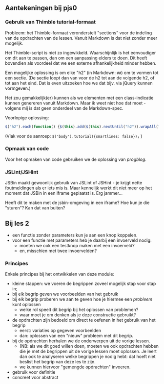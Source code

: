## Aantekeningen bij pjs0

### Gebruik van Thimble tutorial-formaat

Probleem: het Thimble-formaat veronderstelt "sections" voor de indeling van de opdrachten van de lessen. Vanuit Markdown is dat niet zonder meer mogelijk.

Het Thimble-script is niet zo ingewikkeld. Waarschijnlijk is het eenvoudiger om dit aan te passen, dan om een aanpassing elders te doen. Dit heeft bovendien als voordeel dat we een externe afhankelijkheid minder hebben.

Een mogelijke oplossing is om elke "h2" (in Markdown: `##`) om te vormen tot een sectie.
(De sectie loopt dan van voor de h2 tot aan de volgende h2, of tot aan het eind. Dat is even uitzoeken hoe we dat bijv. via jQuery kunnen vormgeven.)

Het zou gemakkelijk(er) kunnen als we elementen met een class-indicatie kunnen genereren vanuit Markdown. Maar ik weet niet hoe dat moet - volgens mij is dat geen onderdeel van de Markdown-spec.

Voorlopige oplossing:

```js
$("h2").each(function() {$(this).add($(this).nextUntil("h2")).wrapAll("<section />")});

```

(Vlak voor de aanroep:  `$('body').tutorial({smartlines: false});` )

### Opmaak van code

Voor het opmaken van code gebruiken we de oplossing van *progblog*.

### JSLint/JSHint

JSBin maakt gewoonlijk gebruik van JSLint of JSHint - je krijgt nette foutmeldingen als er iets mis is. Maar kennelijk werkt dit niet meer op het moment dat JSBin in een iframe geplaatst is. Erg jammer...

Heeft dit te maken met de jsbin-omgeving in een iframe? Hoe kun je die "sturen"? Kan dat van buiten?

## Bij les 2

* een functie zonder parameters kun je aan een knop koppelen.
* voor een functie met parameters heb je daarbij een invoerveld nodig.
    * moeten we ook een testknop maken met een invoerveld?
    * en, misschien met twee invoervelden?
    
### Principes

Enkele principes bij het ontwikkelen van deze module:

* kleine stappen: we voeren de begrippen zoveel mogelijk stap voor stap in;
* bij elk begrip geven we voorbeelden van het gebruik
* bij elk begrip proberen we aan te geven hoe je hiermee een *probleem* kunt oplossen
    * welke rol speelt dit begrip bij het oplossen van problemen?
    * waar moet je om denken als je deze constructie gebruikt?
* de opdrachten zijn bedoeld om direct te oefenen in het gebruik van het begrip
    * eerst: variaties op gegeven voorbeelden
    * dan: oplossen van een "nieuw" probleem met dit begrip.
* bij de opdrachten herhalen we de onderwerpen uit de vorige lessen.
    * (NB: als we dit goed willen doen, moeten we ook opdrachten hebben die je met de begrippen uit de vorige lessen moet oplossen. Je leert dan ook te analyseren welke begrippen je nodig hebt: dat hoeft niet beslist het begrip van deze les te zijn.
    * we kunnen hiervoor "gemengde opdrachten" invoeren.
* gebruik voor definitie
* concreet voor abstract
